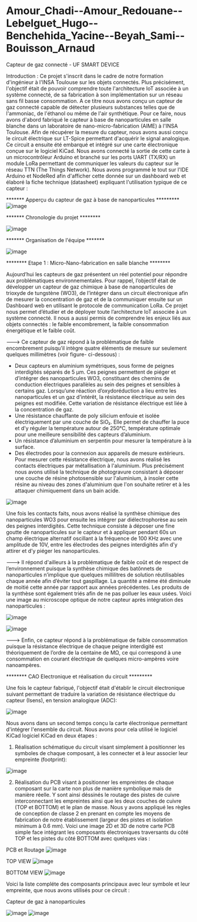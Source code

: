 # Amour_Chadi--Amour_Redouane--Lebelguet_Hugo--Benchehida_Yacine--Beyah_Sami--Bouisson_Arnaud
Capteur de gaz connecté - UF SMART DEVICE

Introduction : Ce projet s'inscrit dans le cadre de notre formation d'ingénieur à l'INSA Toulouse sur les objets connectés. Plus précisément, l'objectif était de pouvoir comprendre toute l'architecture IoT associée à un système connecté, de sa fabrication à son implémentation sur un réseau sans fil basse consommation. A ce titre nous avons conçu un capteur de gaz connecté capable de détecter plusieurs substances telles que de l'ammoniac, de l'éthanol ou même de l'air synthétique. Pour ce faire, nous avons d'abord fabriqué le capteur à base de nanoparticules en salle blanche dans un laboratoire de nano-micro-fabrication (AIME) à l'INSA Toulouse. Afin de récupérer la mesure du capteur, nous avons aussi conçu le circuit électrique sur LT-Spice permettant d'acquérir le signal analogique. Ce circuit a ensuite été embarqué et intégré sur une carte électronique conçue sur le logiciel KiCad. Nous avons connecté la sortie de cette carte à un microcontrôleur Arduino et branché sur les ports UART (TX/RX) un module LoRa permettant de communiquer les valeurs du capteur sur le réseau TTN (The Things Network). Nous avons programmé le tout sur l'IDE Arduino et NodeRed afin d'afficher cette donnée sur un dashboard web et élaboré la fiche technique (datasheet) expliquant l'utilisation typique de ce capteur : 

******* Apperçu du capteur de gaz à base de nanoparticules *********
![image](https://user-images.githubusercontent.com/74780897/148231435-45145006-497f-4275-be46-3ff1465b531f.png)


******* Chronologie du projet ********

![image](https://user-images.githubusercontent.com/74780897/148228389-c45cbe69-aad9-4a1f-9217-174bfb960774.png)



******* Organisation de l'équipe *******

![image](https://user-images.githubusercontent.com/74780897/148241799-a8798eab-e498-44a4-9889-47ead873832f.png)


******** Etape 1 : Micro-Nano-fabrication en salle blanche ********

Aujourd’hui les capteurs de gaz présentent un réel potentiel pour répondre aux problématiques environnementales. Pour rappel, l’objectif était de développer un capteur de gaz chimique à base de nanoparticules de trioxyde de tungstène (WO3), de l’intégrer dans un circuit électronique afin de mesurer la concentration de gaz et de la communiquer ensuite sur un Dashboard web en utilisant le protocole de communication LoRa.  Ce projet nous permet d’étudier et de déployer toute l’architecture IoT associée à un système connecté. Il nous a aussi permis de comprendre les enjeux liés aux objets connectés : le faible encombrement, la faible consommation énergétique et le faible coût. 

---> Ce capteur de gaz répond à la problématique de faible encombrement puisqu’il intègre quatre éléments de mesure sur seulement quelques millimètres (voir figure- ci-dessous) : 
-	Deux capteurs en aluminium symétriques, sous forme de peignes interdigités séparés de 5 µm. Ces peignes permettent de piéger et d’intégrer des nanoparticules WO3, constituant des chemins de conduction électriques parallèles au sein des peignes et sensibles à certains gaz. Lorsqu’une réaction d’oxydoréduction a lieu entre les nanoparticules et un gaz d’intérêt, la résistance électrique au sein des peignes est modifiée. Cette variation de résistance électrique est liée à la concentration de gaz. 
-	Une résistance chauffante de poly silicium enfouie et isolée électriquement par une couche de SiO₂. Elle permet de chauffer la puce et d’y réguler la température autour de 250°C, température optimale pour une meilleure sensibilité des capteurs d’aluminium.
-	Un résistance d’aluminium en serpentin pour mesurer la température à la surface.
-	Des électrodes pour la connexion aux appareils de mesure extérieurs. Pour mesurer cette résistance électrique, nous avons réalisé les contacts électriques par métallisation à l'aluminium. Plus précisément nous avons utilisé la technique de photogravure consistant à déposer une couche de résine photosensible sur l'aluminium, à insoler cette résine au niveau des zones d'aluminium que l'on souhaite retirer et à les attaquer chimiquement dans un bain acide.

![image](https://user-images.githubusercontent.com/74780897/148229191-f5715afd-bd67-4975-93c8-f305f55eaef4.png) 



Une fois les contacts faits, nous avons réalisé la synthèse chimique des nanoparticules WO3 pour ensuite les intégrer par diélectrophorèse au sein des peignes interdigités. Cette technique consiste à déposer une fine goutte de nanoparticules sur le capteur et à appliquer pendant 60s un champ électrique alternatif oscillant à la fréquence de 100 KHz avec une amplitude de 10V, entre les électrodes des peignes interdigités afin d’y attirer et d’y piéger les nanoparticules. 

---> Il répond d'ailleurs à la problématique de faible coût et de respect de l’environnement puisque la synthèse chimique des batônnets de nanoparticules n’implique que quelques millilitres de solution réutilisables chaque année afin d’éviter tout gaspillage. La quantité a même été diminuée de moitié cette année par rapport aux années précédentes. Les produits de la synthèse sont également triés afin de ne pas polluer les eaux usées. Voici une image au microscope optique de notre capteur après intégration des nanoparticules :

![image](https://user-images.githubusercontent.com/74780897/148229293-9518c67d-b960-4d03-aa35-a8cddb975baa.png)



![image](https://user-images.githubusercontent.com/74780897/148229457-456d84f2-1b6b-40bd-b0bf-65f2c80dd207.png)

---> Enfin, ce capteur répond à la problématique de faible consommation puisque la résistance électrique de chaque peigne interdigité est théoriquement de l’ordre de la centaine de MΩ, ce qui correspond à une consommation en courant électrique de quelques micro-ampères voire nanoampères. 


******** CAO Electronique et réalisation du circuit *********

Une fois le capteur fabriqué, l'objectif était d'établir le circuit électronique suivant permettant de traduire la variation de résistance électrique du capteur (Isens), en tension analogique (ADC): 

![image](https://user-images.githubusercontent.com/74780897/148240096-3d299bd8-36a9-4e7a-8c4f-438c5ed27e9c.png)


Nous avons dans un second temps conçu la carte électronique permettant d'intégrer l'ensemble du circuit. Nous avons pour cela utilisé le logiciel KiCad logiciel KiCad en deux étapes : 

1) Réalisation schématique du circuit visant simplement à positionner les symboles de chaque composant, à les connecter et à leur associer leur empreinte (footprint): 

![image](https://user-images.githubusercontent.com/74780897/148240620-57bdce98-2a73-4cca-b73d-4eb1045c4272.png)

2) Réalisation du PCB visant à positionner les empreintes de chaque composant sur la carte non plus de manière symbolique mais de manière réelle. Y sont ainsi déssinés le routage des pistes de cuivre interconnectant les empreintes ainsi que les deux couches de cuivre (TOP et BOTTOM) et le plan de masse. Nous y avons appliqué les règles de conception de classe 2 en prenant en compte les moyens de fabrication de notre établissement (largeur des pistes et isolation minimum à 0.6 mm). Voici une image 2D et 3D de notre carte PCB simple face intégrant les composants électroniques traversants du côté TOP et les pistes du côté  BOTTOM avec quelques vias : 

PCB et Routage
![image](https://user-images.githubusercontent.com/74780897/148241474-2ae13e45-672a-42c7-8ce5-e8f0fbf2911f.png)

TOP VIEW
![image](https://user-images.githubusercontent.com/74780897/148242192-d44ebe81-8a72-42a9-81ac-7e294cc43bb0.png)

BOTTOM VIEW 
![image](https://user-images.githubusercontent.com/74780897/148244941-4548b82c-7081-47e3-9264-f02e4539d78c.png)


Voici la liste compléte des composants principaux avec leur symbole et leur empreinte, que nous avons utilisés pour ce circuit : 

Capteur de gaz à nanoparticules

![image](https://user-images.githubusercontent.com/74780897/148246015-0c47973e-57b2-47d9-9216-eb4cc820bd0c.png) ![image](https://user-images.githubusercontent.com/74780897/148246174-d2b05722-2c50-409d-910e-b2d065ded191.png)


        



